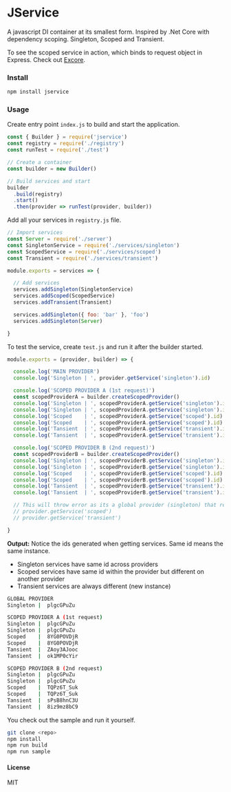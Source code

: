 # JService

A javascript DI container at its smallest form. Inspired by .Net Core with dependency scoping. Singleton, Scoped and Transient.

To see the scoped service in action, which binds to request object in Express. Check out [Excore](https://github.com/rhaldkhein/excore).

### Install

```sh
npm install jservice
```

### Usage

Create entry point `index.js` to build and start the application.

```javascript
const { Builder } = require('jservice')
const registry = require('./registry')
const runTest = require('./test')

// Create a container
const builder = new Builder()

// Build services and start
builder
  .build(registry)
  .start()
  .then(provider => runTest(provider, builder))

```

Add all your services in `registry.js` file.

```javascript
// Import services
const Server = require('./server')
const SingletonService = require('./services/singleton')
const ScopedService = require('./services/scoped')
const Transient = require('./services/transient')

module.exports = services => {

  // Add services
  services.addSingleton(SingletonService)
  services.addScoped(ScopedService)
  services.addTransient(Transient)

  services.addSingleton({ foo: 'bar' }, 'foo')
  services.addSingleton(Server)

}

```

To test the service, create `test.js` and run it after the builder started.

```javascript
module.exports = (provider, builder) => {

  console.log('MAIN PROVIDER')
  console.log('Singleton | ', provider.getService('singleton').id)

  console.log('SCOPED PROVIDER A (1st request)')
  const scopedProviderA = builder.createScopedProvider()
  console.log('Singleton | ', scopedProviderA.getService('singleton').id)
  console.log('Singleton | ', scopedProviderA.getService('singleton').id)
  console.log('Scoped    | ', scopedProviderA.getService('scoped').id)
  console.log('Scoped    | ', scopedProviderA.getService('scoped').id)
  console.log('Tansient  | ', scopedProviderA.getService('transient').id)
  console.log('Tansient  | ', scopedProviderA.getService('transient').id)

  console.log('SCOPED PROVIDER B (2nd request)')
  const scopedProviderB = builder.createScopedProvider()
  console.log('Singleton | ', scopedProviderB.getService('singleton').id)
  console.log('Singleton | ', scopedProviderB.getService('singleton').id)
  console.log('Scoped    | ', scopedProviderB.getService('scoped').id)
  console.log('Scoped    | ', scopedProviderB.getService('scoped').id)
  console.log('Tansient  | ', scopedProviderB.getService('transient').id)
  console.log('Tansient  | ', scopedProviderB.getService('transient').id)

  // This will throw error as its a global provider (singleton) that requires scoped service
  // provider.getService('scoped')
  // provider.getService('transient')

}
```

**Output:** Notice the ids generated when getting services. Same id means the same instance.
- Singleton services have same id across providers
- Scoped services have same id within the provider but different on another provider
- Transient services are always different (new instance)

```sh
GLOBAL PROVIDER
Singleton |  plgcGPuZu

SCOPED PROVIDER A (1st request)
Singleton |  plgcGPuZu
Singleton |  plgcGPuZu
Scoped    |  8YG0POVDjR
Scoped    |  8YG0POVDjR
Tansient  |  ZAoy3AJooc
Tansient  |  ok1MP0cYir

SCOPED PROVIDER B (2nd request)
Singleton |  plgcGPuZu
Singleton |  plgcGPuZu
Scoped    |  TQPz6T_Suk
Scoped    |  TQPz6T_Suk
Tansient  |  sPsB8hnC3U
Tansient  |  8iz9mz8bC9
```

You check out the sample and run it yourself.

```sh
git clone <repo>
npm install
npm run build
npm run sample
```

#### License

MIT